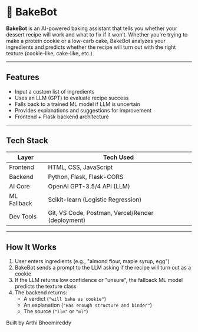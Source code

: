 # 🧁 BakeBot

**BakeBot** is an AI-powered baking assistant that tells you whether your dessert recipe will work and what to fix if it won’t. Whether you're trying to make a protein cookie or a low-carb cake, BakeBot analyzes your ingredients and predicts whether the recipe will turn out with the right texture (cookie-like, cake-like, etc.).

---

## Features

- Input a custom list of ingredients
- Uses an LLM (GPT) to evaluate recipe success
- Falls back to a trained ML model if LLM is uncertain
- Provides explanations and suggestions for improvement
- Frontend + Flask backend architecture

---

## Tech Stack

| Layer        | Tech Used                     |
|--------------|-------------------------------|
| Frontend     | HTML, CSS, JavaScript         |
| Backend      | Python, Flask, Flask-CORS     |
| AI Core      | OpenAI GPT-3.5/4 API (LLM)     |
| ML Fallback  | Scikit-learn (Logistic Regression) |
| Dev Tools    | Git, VS Code, Postman, Vercel/Render (deployment)

---

## How It Works

1. User enters ingredients (e.g., "almond flour, maple syrup, egg")
2. BakeBot sends a prompt to the LLM asking if the recipe will turn out as a cookie
3. If the LLM returns low confidence or "unsure", the fallback ML model predicts the texture class
4. The backend returns:
   - A verdict (`"will bake as cookie"`)
   - An explanation (`"Has enough structure and binder"`)
   - The source (`"llm"` or `"ml"`)

Built by Arthi Bhoomireddy


